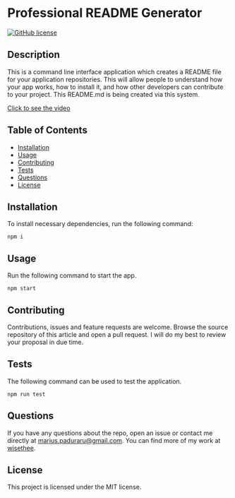 
# Professional README Generator
[![GitHub license](https://img.shields.io/github/license/Naereen/StrapDown.js.svg)](LICENSE)

## Description
This is a command line interface application which creates a README file for your application repositories. This will allow people to understand how your app works, how to install it, and how other developers can contribute to your project. This README.md is being created via this system.


[Click to see the video](https://user-images.githubusercontent.com/31074930/213944962-dce58843-96f4-4531-9503-1548cd8e6ed7.mp4?raw=true)

## Table of Contents
* [Installation](#installation)
* [Usage](#usage)
* [Contributing](#contributing)
* [Tests](#tests)
* [Questions](#questions)
* [License](#license)
## Installation
To install necessary dependencies, run the following command:
```
npm i
```
## Usage
Run the following command to start the app.
```
npm start
```
## Contributing
Contributions, issues and feature requests are welcome.  Browse the source repository of this article and open a pull request. I will do my best to review your proposal in due time.
## Tests
The following command can be used to test the application.
```
npm run test
```
## Questions
If you have any questions about the repo, open an issue or contact me directly at marius.paduraru@gmail.com. You can find more of my work at [wisethee](https://github.com/wisethee).
## License
This project is licensed under the MIT license.
